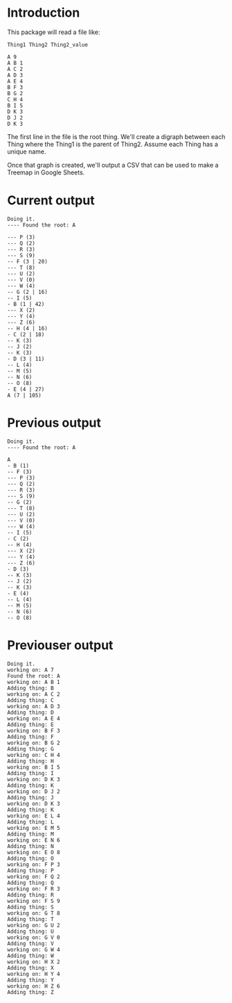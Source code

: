 # Introduction

This package will read a file like:
```
Thing1 Thing2 Thing2_value
```

```
A 9
A B 1
A C 2
A D 3
A E 4
B F 3
B G 2
C H 4
B I 5
D K 3
D J 2
D K 3
```

The first line in the file is the root thing.  We'll create a digraph between each Thing where the Thing1 is the parent 
of Thing2.  Assume each Thing has a unique name.

Once that graph is created, we'll output a CSV that can be used to make a Treemap in Google Sheets.

# Current output
```
Doing it.
---- Found the root: A

--- P (3)
--- Q (2)
--- R (3)
--- S (9)
-- F (3 | 20)
--- T (8)
--- U (2)
--- V (0)
--- W (4)
-- G (2 | 16)
-- I (5)
- B (1 | 42)
--- X (2)
--- Y (4)
--- Z (6)
-- H (4 | 16)
- C (2 | 18)
-- K (3)
-- J (2)
-- K (3)
- D (3 | 11)
-- L (4)
-- M (5)
-- N (6)
-- O (8)
- E (4 | 27)
A (7 | 105)
```
# Previous output

```
Doing it.
---- Found the root: A

A
- B (1)
-- F (3)
--- P (3)
--- Q (2)
--- R (3)
--- S (9)
-- G (2)
--- T (8)
--- U (2)
--- V (0)
--- W (4)
-- I (5)
- C (2)
-- H (4)
--- X (2)
--- Y (4)
--- Z (6)
- D (3)
-- K (3)
-- J (2)
-- K (3)
- E (4)
-- L (4)
-- M (5)
-- N (6)
-- O (8)
```

# Previouser output

```
Doing it.
working on: A 7
Found the root: A
working on: A B 1
Adding thing: B
working on: A C 2
Adding thing: C
working on: A D 3
Adding thing: D
working on: A E 4
Adding thing: E
working on: B F 3
Adding thing: F
working on: B G 2
Adding thing: G
working on: C H 4
Adding thing: H
working on: B I 5
Adding thing: I
working on: D K 3
Adding thing: K
working on: D J 2
Adding thing: J
working on: D K 3
Adding thing: K
working on: E L 4
Adding thing: L
working on: E M 5
Adding thing: M
working on: E N 6
Adding thing: N
working on: E O 8
Adding thing: O
working on: F P 3
Adding thing: P
working on: F Q 2
Adding thing: Q
working on: F R 3
Adding thing: R
working on: F S 9
Adding thing: S
working on: G T 8
Adding thing: T
working on: G U 2
Adding thing: U
working on: G V 0
Adding thing: V
working on: G W 4
Adding thing: W
working on: H X 2
Adding thing: X
working on: H Y 4
Adding thing: Y
working on: H Z 6
Adding thing: Z
```


